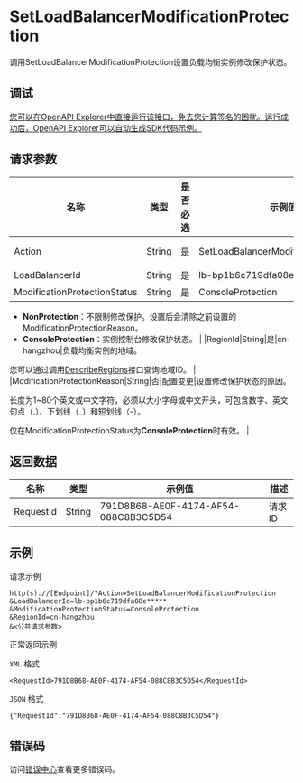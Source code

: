 # SetLoadBalancerModificationProtection

调用SetLoadBalancerModificationProtection设置负载均衡实例修改保护状态。

## 调试

[您可以在OpenAPI Explorer中直接运行该接口，免去您计算签名的困扰。运行成功后，OpenAPI Explorer可以自动生成SDK代码示例。](https://api.aliyun.com/#product=Slb&api=SetLoadBalancerModificationProtection&type=RPC&version=2014-05-15)

## 请求参数

|名称|类型|是否必选|示例值|描述|
|--|--|----|---|--|
|Action|String|是|SetLoadBalancerModificationProtection|要执行的操作：**SetLoadBalancerModifyProtection**。 |
|LoadBalancerId|String|是|lb-bp1b6c719dfa08e\*\*\*\*\*|负载均衡实例的ID |
|ModificationProtectionStatus|String|是|ConsoleProtection|负载均衡删除保护状态。

 -   **NonProtection**：不限制修改保护。设置后会清除之前设置的ModificationProtectionReason。
-   **ConsoleProtection**：实例控制台修改保护状态。 |
|RegionId|String|是|cn-hangzhou|负载均衡实例的地域。

 您可以通过调用[DescribeRegions](~~27584~~)接口查询地域ID。 |
|ModificationProtectionReason|String|否|配置变更|设置修改保护状态的原因。

 长度为1~80个英文或中文字符，必须以大小字母或中文开头，可包含数字、英文句点（.）、下划线（\_）和短划线（-）。

 仅在ModificationProtectionStatus为**ConsoleProtection**时有效。 |

## 返回数据

|名称|类型|示例值|描述|
|--|--|---|--|
|RequestId|String|791D8B68-AE0F-4174-AF54-088C8B3C5D54|请求ID |

## 示例

请求示例

```
http(s)://[Endpoint]/?Action=SetLoadBalancerModificationProtection
&LoadBalancerId=lb-bp1b6c719dfa08e*****
&ModificationProtectionStatus=ConsoleProtection
&RegionId=cn-hangzhou
&<公共请求参数>
```

正常返回示例

`XML` 格式

```
<RequestId>791D8B68-AE0F-4174-AF54-088C8B3C5D54</RequestId>
```

`JSON` 格式

```
{"RequestId":"791D8B68-AE0F-4174-AF54-088C8B3C5D54"}
```

## 错误码

访问[错误中心](https://error-center.aliyun.com/status/product/Slb)查看更多错误码。

